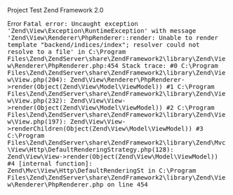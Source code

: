 Project Test Zend Framework 2.0

Error
    <tt>Fatal error: Uncaught exception 'Zend\View\Exception\RuntimeException' with message 'Zend\View\Renderer\PhpRenderer::render: Unable to render template "backend/indices/index"; resolver could not resolve to a file' in C:\Program Files\Zend\ZendServer\share\ZendFramework2\library\Zend\View\Renderer\PhpRenderer.php:454 Stack trace: #0 C:\Program Files\Zend\ZendServer\share\ZendFramework2\library\Zend\View\View.php(204): Zend\View\Renderer\PhpRenderer->render(Object(Zend\View\Model\ViewModel)) #1 C:\Program Files\Zend\ZendServer\share\ZendFramework2\library\Zend\View\View.php(232): Zend\View\View->render(Object(Zend\View\Model\ViewModel)) #2 C:\Program Files\Zend\ZendServer\share\ZendFramework2\library\Zend\View\View.php(197): Zend\View\View->renderChildren(Object(Zend\View\Model\ViewModel)) #3 C:\Program Files\Zend\ZendServer\share\ZendFramework2\library\Zend\Mvc\View\Http\DefaultRenderingStrategy.php(128): Zend\View\View->render(Object(Zend\View\Model\ViewModel)) #4 [internal function]: Zend\Mvc\View\Http\DefaultRenderingSt in C:\Program Files\Zend\ZendServer\share\ZendFramework2\library\Zend\View\Renderer\PhpRenderer.php on line 454</tt>